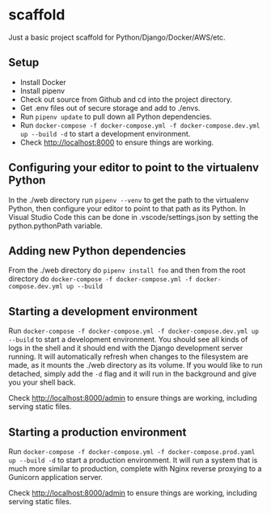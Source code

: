 # scaffold

Just a basic project scaffold for Python/Django/Docker/AWS/etc.

## Setup

* Install Docker
* Install pipenv
* Check out source from Github and cd into the project directory.
* Get .env files out of secure storage and add to ./envs.
* Run `pipenv update` to pull down all Python dependencies.
* Run `docker-compose -f docker-compose.yml -f docker-compose.dev.yml up --build -d` to start a development environment.
* Check <http://localhost:8000> to ensure things are working.

## Configuring your editor to point to the virtualenv Python

In the ./web directory run `pipenv --venv` to get the path to the virtualenv Python,
then configure your editor to point to that path as its Python.
In Visual Studio Code this can be done in .vscode/settings.json
by setting the python.pythonPath variable.

## Adding new Python dependencies

From the ./web directory do
`pipenv install foo` and then from the root directory do `docker-compose -f docker-compose.yml -f docker-compose.dev.yml up --build`

## Starting a development environment

Run `docker-compose -f docker-compose.yml -f docker-compose.dev.yml up --build` to start a development environment. You should see all kinds of logs in the shell and it should end with the Django development server running. It will automatically refresh when changes to the filesystem are made, as it mounts the ./web directory as its volume. If
you would like to run detached, simply add the `-d` flag and it will run in the background and give you your shell back.

Check <http://localhost:8000/admin> to ensure things are working, including serving static files.

## Starting a production environment

Run `docker-compose -f docker-compose.yml -f docker-compose.prod.yaml up --build -d` to start a production environment. It will run a system that is much more similar to production, complete with Nginx reverse proxying to a Gunicorn application server.

Check <http://localhost:8000/admin> to ensure things are working, including serving static files.

